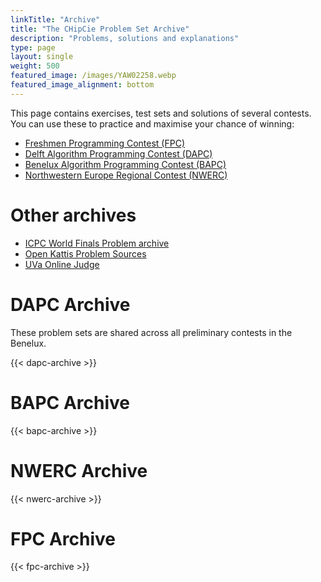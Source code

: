 ```yaml
---
linkTitle: "Archive"
title: "The CHipCie Problem Set Archive"
description: "Problems, solutions and explanations"
type: page
layout: single
weight: 500
featured_image: /images/YAW02258.webp
featured_image_alignment: bottom
---
```


This page contains exercises, test sets and solutions of several contests. You can use these to practice and maximise your chance of winning:

 * [Freshmen Programming Contest (FPC)](/archive/fpc)
 * [Delft Algorithm Programming Contest (DAPC)](/archive/dapc)
 * [Benelux Algorithm Programming Contest (BAPC)](/archive/bapc)
 * [Northwestern Europe Regional Contest (NWERC)](/archive/nwerc)

# Other archives
 * [ICPC World Finals Problem archive](https://icpc.global/worldfinals/problems)
 * [Open Kattis Problem Sources](https://open.kattis.com/problem-sources)
 * [UVa Online Judge](https://onlinejudge.org/ "Hosted by University of Valladolid")

# DAPC Archive
These problem sets are shared across all preliminary contests in the Benelux.

{{< dapc-archive >}}

# BAPC Archive
{{< bapc-archive >}}

# NWERC Archive
{{< nwerc-archive >}}

# FPC Archive
{{< fpc-archive >}}
